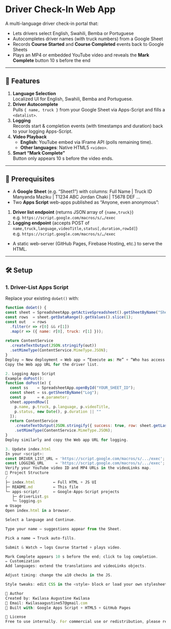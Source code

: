 # Driver Check-In Web App

A multi-language driver check-in portal that:

- Lets drivers select English, Swahili, Bemba or Portuguese  
- Autocompletes driver names (with truck numbers) from a Google Sheet  
- Records **Course Started** and **Course Completed** events back to Google Sheets  
- Plays an MP4 or embedded YouTube video and reveals the **Mark Complete** button 10 s before the end  

---

## 🚀 Features

1. **Language Selection**  
   Localized UI for English, Swahili, Bemba and Portuguese.  
2. **Driver Autocomplete**  
   Pulls `{ name, truck }` from your Google Sheet via Apps-Script and fills a `<datalist>`.  
3. **Logging**  
   Records start & completion events (with timestamps and duration) back to your logging Apps-Script.  
4. **Video Playback**  
   - **English**: YouTube embed via IFrame API (polls remaining time).  
   - **Other languages**: Native HTML5 `<video>`.  
5. **Smart “Mark Complete”**  
   Button only appears 10 s before the video ends.  

---

## 📝 Prerequisites

- A **Google Sheet** (e.g. “Sheet1”) with columns:
Full Name | Truck ID
Manyanda Maziku | T1234 ABC
Jordan Chaki | T5678 DEF
…
- Two **Apps Script** web-apps published as “Anyone, even anonymous”:
1. **Driver list endpoint** (returns JSON array of `{name,truck}`)  
   e.g. `https://script.google.com/macros/s/…/exec`
2. **Logging endpoint** (accepts POST of `name,truck,language,videoTitle,status[,duration,rowId]`)  
   e.g. `https://script.google.com/macros/s/…/exec`
- A static web-server (GitHub Pages, Firebase Hosting, etc.) to serve the HTML.

---

## 🛠️ Setup

### 1. Driver-List Apps Script

Replace your existing `doGet()` with:

```js
function doGet() {
const sheet = SpreadsheetApp.getActiveSpreadsheet().getSheetByName("Sheet1");
const rows  = sheet.getDataRange().getValues().slice(1);
const out   = rows
  .filter(r => r[0] && r[1])
  .map(r => ({ name: r[0], truck: r[1] }));
  
return ContentService
  .createTextOutput(JSON.stringify(out))
  .setMimeType(ContentService.MimeType.JSON);
}
Deploy → New deployment → Web app → “Execute as: Me” + “Who has access: Anyone, even anonymous.”
Copy the Web app URL for the driver list.

2. Logging Apps Script
Example doPost():
function doPost(e) {
  const ss    = SpreadsheetApp.openById("YOUR_SHEET_ID");
  const sheet = ss.getSheetByName("Log");
  const p     = e.parameter;
  sheet.appendRow([
    p.name, p.truck, p.language, p.videoTitle,
    p.status, new Date(), p.duration || ""
  ]);
  return ContentService
    .createTextOutput(JSON.stringify({ success: true, row: sheet.getLastRow() }))
    .setMimeType(ContentService.MimeType.JSON);
}
Deploy similarly and copy the Web app URL for logging.

3. Update index.html
In your <script>:
const DRIVER_LIST_URL = 'https://script.google.com/macros/s/.../exec';
const LOGGING_URL     = 'https://script.google.com/macros/s/.../exec';
Verify your YouTube video ID and MP4 URLs in the videoLinks map.
📂 Project Structure
/
├─ index.html        ← Full HTML + JS UI
├─ README.md         ← This file
└─ apps-script/      ← Google-Apps-Script projects
   ├─ driverList.gs
   └─ logging.gs
⚙️ Usage
Open index.html in a browser.

Select a language and Continue.

Type your name – suggestions appear from the Sheet.

Pick a name → Truck auto-fills.

Submit & Watch → logs Course Started + plays video.

Mark Complete appears 10 s before the end; click to log completion.
✏️ Customization
Add languages: extend the translations and videoLinks objects.

Adjust timing: change the ≤10 checks in the JS.

Style tweaks: edit CSS in the <style> block or load your own stylesheet.

👤 Author
Created by: Kwilasa Augustine Kwilasa
📧 Email: Kwilasaagustine57@gmail.com
🔧 Built with: Google Apps Script + HTML5 + GitHub Pages

📜 License
Free to use internally. For commercial use or redistribution, please request permission.
